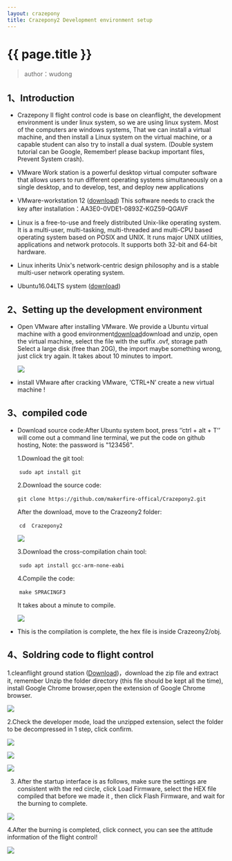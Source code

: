 ```yaml
---
layout: crazepony
title: Crazepony2 Development environment setup
---
```


#   
# {{ page.title }}

> author：wudong

## 1、Introduction
+ Crazepony II flight control code is base on cleanflight, the development environment is under linux system, so we are using linux system. Most of the computers are windows systems, That we can install a virtual machine, and then install a Linux system on the virtual machine, or a capable student can also try to install a dual system. (Double system tutorial can be Google, Remember! please backup important files, Prevent System crash).

+ VMware Work station is a powerful desktop virtual computer software that allows users to run different operating systems simultaneously on a single desktop, and to develop, test, and deploy new applications

+ VMware-workstation 12 ([download](http://pan.baidu.com/s/1jIiHVBC)) This software needs to crack the key after installation：AA3E0-0VDE1-0893Z-KGZ59-QGAVF

+ Linux is a free-to-use and freely distributed Unix-like operating system. It is a multi-user, multi-tasking, multi-threaded and multi-CPU based operating system based on POSIX and UNIX. It runs major UNIX utilities, applications and network protocols. It supports both 32-bit and 64-bit hardware.

+ Linux inherits Unix's network-centric design philosophy and is a stable multi-user network operating system.

+ Ubuntu16.04LTS system ([download](http://pan.baidu.com/s/1i5FnYOP))

## 2、Setting up the development environment
* Open VMware after installing VMware. We provide a Ubuntu virtual machine with a good environment[download](http://pan.baidu.com/s/1cMol5s)download and unzip, open the virtual machine, select the file with the suffix .ovf, storage path Select a large disk (free than 20G), the import maybe something wrong, just click try again. It takes about 10 minutes to import.

  ![](/assets/img/C2-environment-1.png)

* install VMware after cracking VMware, ‘CTRL+N’ create a new virtual machine !



## 3、compiled code
* Download source code:After Ubuntu system boot, press ‘’ctrl + alt + T’’ will come out a command line terminal, we put the code on github hosting,
 Note: the password is "123456".

  1.Download the git tool:

  ​		`sudo apt install git`

  2.Download the source code:

  ​		`git clone https://github.com/makerfire-offical/Crazepony2.git`

  After the download, move to the Crazeony2 folder:

  ​		`cd  Crazepony2`

  ![](/assets/img/C2-environment-9.png)

  3.Download the cross-compilation chain tool:

  ​		`sudo apt install gcc-arm-none-eabi`

  4.Compile the code:

  ​		`make SPRACINGF3`

  It takes about a minute to compile.

  ![](/assets/img/C2-environment-10.png)

+ This is the compilation is complete, the hex file is inside Crazeony2/obj.

## 4、Soldring code to flight control
1.cleanflight ground station ([Download](https://github.com/cleanflight/cleanflight-configurator/releases/download/CLFL_v1.2.4/cleanflight-configurator-1.2.4.zip))，download the zip file and extract it, remember Unzip the folder directory (this file should be kept all the time), install Google Chrome browser,open the extension of Google Chrome browser.

  ![](/assets/img/C2-environment-11.png)

2.Check the developer mode, load the unzipped extension, select the folder to be decompressed in 1 step, click confirm.

  ![](/assets/img/C2-environment-12.png)
  
  ![](/assets/img/C2-environment-13.png)
  
  ![](/assets/img/C2-environment-14.png)

3. After the startup interface is as follows, make sure the settings are consistent with the red circle, click Load Firmware, select the HEX file compiled that before we made it , then click Flash Firmware, and wait for the burning to complete.

  ![](/assets/img/C2-environment-15.png)

4.After the burning is completed, click connect, you can see the attitude information of the flight control!

  ![](/assets/img/C2-environment-16.png)
​	